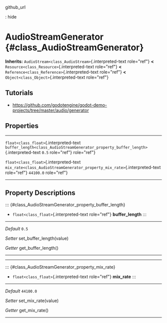 github\_url

:   hide

AudioStreamGenerator {#class_AudioStreamGenerator}
====================

**Inherits:** `AudioStream<class_AudioStream>`{.interpreted-text
role="ref"} **\<** `Resource<class_Resource>`{.interpreted-text
role="ref"} **\<** `Reference<class_Reference>`{.interpreted-text
role="ref"} **\<** `Object<class_Object>`{.interpreted-text role="ref"}

Tutorials
---------

-   <https://github.com/godotengine/godot-demo-projects/tree/master/audio/generator>

Properties
----------

  ---------------------------------------- -------------------------------------------------------------------------------------- -----------
  `float<class_float>`{.interpreted-text   `buffer_length<class_AudioStreamGenerator_property_buffer_length>`{.interpreted-text   `0.5`
  role="ref"}                              role="ref"}                                                                            

  `float<class_float>`{.interpreted-text   `mix_rate<class_AudioStreamGenerator_property_mix_rate>`{.interpreted-text role="ref"} `44100.0`
  role="ref"}                                                                                                                     
  ---------------------------------------- -------------------------------------------------------------------------------------- -----------

Property Descriptions
---------------------

::: {#class_AudioStreamGenerator_property_buffer_length}
-   `float<class_float>`{.interpreted-text role="ref"}
    **buffer\_length**
:::

  ----------- ----------------------------
  *Default*   `0.5`

  *Setter*    set\_buffer\_length(value)

  *Getter*    get\_buffer\_length()
  ----------- ----------------------------

------------------------------------------------------------------------

::: {#class_AudioStreamGenerator_property_mix_rate}
-   `float<class_float>`{.interpreted-text role="ref"} **mix\_rate**
:::

  ----------- -----------------------
  *Default*   `44100.0`

  *Setter*    set\_mix\_rate(value)

  *Getter*    get\_mix\_rate()
  ----------- -----------------------
